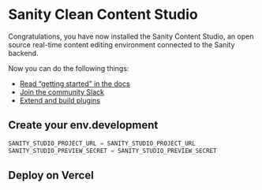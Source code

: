 # Sanity Clean Content Studio

Congratulations, you have now installed the Sanity Content Studio, an open source real-time content editing environment connected to the Sanity backend.

Now you can do the following things:

- [Read “getting started” in the docs](https://www.sanity.io/docs/introduction/getting-started?utm_source=readme)
- [Join the community Slack](https://slack.sanity.io/?utm_source=readme)
- [Extend and build plugins](https://www.sanity.io/docs/content-studio/extending?utm_source=readme)

## Create your env.development
```javascript
SANITY_STUDIO_PROJECT_URL = SANITY_STUDIO_PROJECT_URL
SANITY_STUDIO_PREVIEW_SECRET = SANITY_STUDIO_PREVIEW_SECRET
```
## Deploy on Vercel